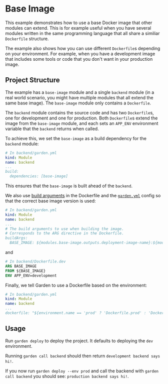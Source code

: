 # Base Image

This example demonstrates how to use a base Docker image that other modules can extend. This is for example useful when you have several modules written in the same programming language that all share a similiar `Dockerfile` structure.

The example also shows how you can use different `Dockerfile`s depending on your environment. For example, when you have a development image that includes some tools or code that you don't want in your production image.

## Project Structure

The example has a `base-image` module and a single `backend` module (in a real world scenario, you might have multiple modules that all extend the same base image). The `base-image` module only contains a `Dockerfile`.

The `backend` module contains the source code and has two `Dockerfile`s, one for development and one for production. Both `Dockerfile`s extend the image from the `base-image` module, and each sets an `APP_ENV` environment variable that the `backend` returns when called.

To achieve this, we set the `base-image` as a build dependency for the `backend` module:

```yaml
# In backend/garden.yml
kind: Module
name: backend
...
build:
  dependencies: [base-image]
```

This ensures that the `base-image` is built ahead of the `backend`.

We also use [build arguments](https://docs.docker.com/engine/reference/builder/#arg) in the Dockerfile and the [`garden.yml`](https://docs.garden.io/module-types/container#buildargs) config so that the correct base image version is used:

```yaml
# In backend/garden.yml
kind: Module
name: backend
...
# The build arguments to use when building the image.
# Corresponds to the ARG directive in the Dockerfile.
buildArgs:
  BASE_IMAGE: ${modules.base-image.outputs.deployment-image-name}:${modules.base-image.version}
```

and

```Dockerfile
# In backend/Dockerfile.dev
ARG BASE_IMAGE
FROM ${BASE_IMAGE}
ENV APP_ENV=development
```

Finally, we tell Garden to use a Dockerfile based on the environment:

```yaml
# In backend/garden.yml
kind: Module
name: backend
...
dockerfile: "${environment.name == 'prod' ? 'Dockerfile.prod' : 'Dockerfile.dev'}"
```

## Usage

Run `garden deploy` to deploy the project. It defaults to deploying the `dev` environment.

Running `garden call backend` should then return `development backend says hi!`.

If you now run `garden deploy --env prod` and call the backend with `garden call backend` you should see: `production backend says hi!`.
